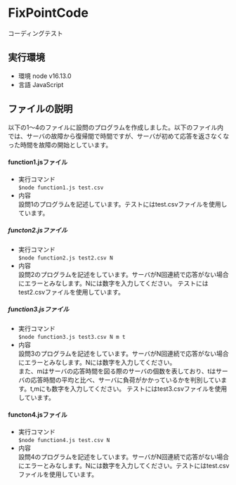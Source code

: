 # FixPointCode
コーディングテスト
## 実行環境
- 環境
node v16.13.0
- 言語
JavaScript
## ファイルの説明
以下の1～4のファイルに設問のプログラムを作成しました。以下のファイル内では、サーバの故障から復帰間で時間ですが、サーバが初めて応答を返さなくなった時間を故障の開始としています。
#### function1.jsファイル 
 - 実行コマンド  
 `$node function1.js test.csv`  
 - 内容  
 設問1のプログラムを記述しています。テストにはtest.csvファイルを使用しています。
##### functon2.jsファイル    
- 実行コマンド    
`$node function2.js test2.csv N`  
- 内容  
設問2のプログラムを記述をしています。サーバがN回連続で応答がない場合にエラーとみなします。Nには数字を入力してください。
テストにはtest2.csvファイルを使用しています。
##### function3.jsファイル  
- 実行コマンド  
`$node function3.js test3.csv N m t`  
- 内容  
設問3のプログラムを記述をしています。サーバがN回連続で応答がない場合にエラーとみなします。Nには数字を入力してください。  
また、mはサーバの応答時間を図る際のサーバの個数を表しており、tはサーバの応答時間の平均と比べ、サーバに負荷がかかっているかを判別しています。t,mにも数字を入力してください。
テストにはtest3.csvファイルを使用しています。
#### functon4.jsファイル  
- 実行コマンド  
`$node function4.js test.csv N`  
- 内容  
設問4のプログラムを記述をしています。サーバがN回連続で応答がない場合にエラーとみなします。Nには数字を入力してください。テストにはtest.csvファイルを使用しています。
